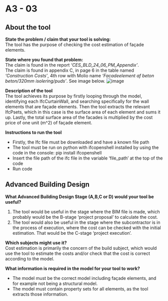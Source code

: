 # A3 - 03

## About the tool

**State the problem / claim that your tool is solving:**  
The tool has the purpose of checking the cost estimation of façade elements.

**State where you found that problem:**  
The claim is found in the report *‘CES_BLD_24_06_PM_Appendix’*.  
The claim is found in appendix C, in page 6 in the table named *‘Construction Costs’*, 4th row with Molio name *‘Facadeelement af beton beton/320mm isolering/puds’*. See image below.
![image](https://github.com/user-attachments/assets/853f70c4-6757-486a-ad80-979c173fcab5)

**Description of the tool**  
The tool achieves its purpose by firstly looping through the model, identifying each IfcCurtainWall, and searching specifically for the wall elements that are façade elements. Then the tool extracts the relevant IfcPsets, which in this case is the surface area of each element and sums it up. Lastly, the total surface area of the facades is multiplied by the cost price of one unit (m^2) of façade element.

**Instructions to run the tool**  
* Firstly, the Ifc file must be downloaded and have a known file path  
* The tool must be run on python with ifcopenshell installed by using the code in the console: pip install ifcopenshell  
* Insert the file path of the ifc file in the variable ‘file_path’ at the top of the code  
* Run code

## Advanced Building Design

**What Advanced Building Design Stage (A,B,C or D) would your tool be useful?**  
1. The tool would be useful in the stage where the BIM file is made, which probably would be the B-stage ‘project proposal’ to calculate the cost.  
2. The tool would also be useful in the stage where the subcontractor is in the process of execution, where the cost can be checked with the initial estimation. That would be the C-stage ‘project execution’.

**Which subjects might use it?**  
Cost estimation is primarily the concern of the build subject, which would use the tool to estimate the costs and/or check that the cost is correct according to the model.

**What information is required in the model for your tool to work?**  
* The model must be the correct model including façade elements, and for example not being a structural model.
* The model must contain property sets for all elements, as the tool extracts those information.





